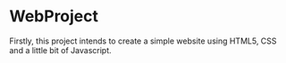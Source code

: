 # WebProject
Firstly, this project intends to create a simple website using HTML5, CSS and a little bit of Javascript.
